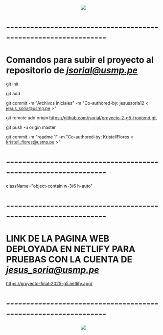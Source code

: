 <p align="center">
  <img src="https://user-images.githubusercontent.com/73097560/115834477-dbab4500-a447-11eb-908a-139a6edaec5c.gif">
</p>

# --------------------------------------------------------------- #

# Comandos para subir el proyecto al repositorio de *jsorial@usmp.pe*

git init

git add .

git commit -m "Archivos iniciales" -m "Co-authored-by: jesussoria12 < jesus_soria@usmp.pe >"

git remote add origin https://github.com/jsorial/proyecto-2-g5-frontend.git

git push -u origin master

git commit -m "readme 1" -m "Co-authored-by: KristellFlores < kristell_flores@usmp.pe >"
  
# --------------------------------------------------------------- #

className="object-contain w-3/6 h-auto"

# --------------------------------------------------------------- #

# LINK DE LA PAGINA WEB DEPLOYADA EN NETLIFY PARA PRUEBAS CON LA CUENTA DE *jesus_soria@usmp.pe*

https://proyecto-final-2025-g5.netlify.app/

# --------------------------------------------------------------- #


<p align="center">
  <img src="https://user-images.githubusercontent.com/73097560/115834477-dbab4500-a447-11eb-908a-139a6edaec5c.gif">
</p>